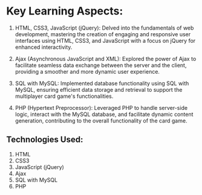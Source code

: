 # Key Learning Aspects:

1. HTML, CSS3, JavaScript (jQuery): Delved into the fundamentals of web development, mastering the creation of engaging and responsive user interfaces using HTML, CSS3, and JavaScript with a focus on jQuery for enhanced interactivity.

2. Ajax (Asynchronous JavaScript and XML): Explored the power of Ajax to facilitate seamless data exchange between the server and the client, providing a smoother and more dynamic user experience.

3. SQL with MySQL: Implemented database functionality using SQL with MySQL, ensuring efficient data storage and retrieval to support the multiplayer card game's functionalities.

4. PHP (Hypertext Preprocessor): Leveraged PHP to handle server-side logic, interact with the MySQL database, and facilitate dynamic content generation, contributing to the overall functionality of the card game.

## Technologies Used:

1. HTML
2. CSS3
3. JavaScript (jQuery)
4. Ajax
5. SQL with MySQL
6. PHP